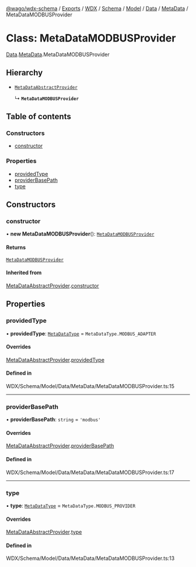 [@wago/wdx-schema](../README.md) / [Exports](../modules.md) / [WDX](../modules/WDX.md) / [Schema](../modules/WDX.Schema.md) / [Model](../modules/WDX.Schema.Model.md) / [Data](../modules/WDX.Schema.Model.Data.md) / [MetaData](../modules/WDX.Schema.Model.Data.MetaData.md) / MetaDataMODBUSProvider

# Class: MetaDataMODBUSProvider

[Data](../modules/WDX.Schema.Model.Data.md).[MetaData](../modules/WDX.Schema.Model.Data.MetaData.md).MetaDataMODBUSProvider

## Hierarchy

- [`MetaDataAbstractProvider`](WDX.Schema.Model.Data.MetaData.MetaDataAbstractProvider.md)

  ↳ **`MetaDataMODBUSProvider`**

## Table of contents

### Constructors

- [constructor](WDX.Schema.Model.Data.MetaData.MetaDataMODBUSProvider.md#constructor)

### Properties

- [providedType](WDX.Schema.Model.Data.MetaData.MetaDataMODBUSProvider.md#providedtype)
- [providerBasePath](WDX.Schema.Model.Data.MetaData.MetaDataMODBUSProvider.md#providerbasepath)
- [type](WDX.Schema.Model.Data.MetaData.MetaDataMODBUSProvider.md#type)

## Constructors

### constructor

• **new MetaDataMODBUSProvider**(): [`MetaDataMODBUSProvider`](WDX.Schema.Model.Data.MetaData.MetaDataMODBUSProvider.md)

#### Returns

[`MetaDataMODBUSProvider`](WDX.Schema.Model.Data.MetaData.MetaDataMODBUSProvider.md)

#### Inherited from

[MetaDataAbstractProvider](WDX.Schema.Model.Data.MetaData.MetaDataAbstractProvider.md).[constructor](WDX.Schema.Model.Data.MetaData.MetaDataAbstractProvider.md#constructor)

## Properties

### providedType

• **providedType**: [`MetaDataType`](../enums/WDX.Schema.Model.Data.MetaData.MetaDataType.md) = `MetaDataType.MODBUS_ADAPTER`

#### Overrides

[MetaDataAbstractProvider](WDX.Schema.Model.Data.MetaData.MetaDataAbstractProvider.md).[providedType](WDX.Schema.Model.Data.MetaData.MetaDataAbstractProvider.md#providedtype)

#### Defined in

WDX/Schema/Model/Data/MetaData/MetaDataMODBUSProvider.ts:15

___

### providerBasePath

• **providerBasePath**: `string` = `'modbus'`

#### Overrides

[MetaDataAbstractProvider](WDX.Schema.Model.Data.MetaData.MetaDataAbstractProvider.md).[providerBasePath](WDX.Schema.Model.Data.MetaData.MetaDataAbstractProvider.md#providerbasepath)

#### Defined in

WDX/Schema/Model/Data/MetaData/MetaDataMODBUSProvider.ts:17

___

### type

• **type**: [`MetaDataType`](../enums/WDX.Schema.Model.Data.MetaData.MetaDataType.md) = `MetaDataType.MODBUS_PROVIDER`

#### Overrides

[MetaDataAbstractProvider](WDX.Schema.Model.Data.MetaData.MetaDataAbstractProvider.md).[type](WDX.Schema.Model.Data.MetaData.MetaDataAbstractProvider.md#type)

#### Defined in

WDX/Schema/Model/Data/MetaData/MetaDataMODBUSProvider.ts:13
